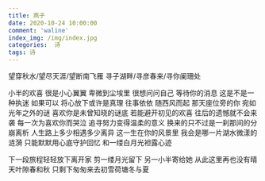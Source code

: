```yaml
---
title: 燕子
date: 2020-10-24 10:00:00
comment: 'waline'
index_img: /img/index.jpg
categories:  诗
tags: 诗
---
```


望穿秋水/望尽天涯/望断南飞雁
寻子湖畔/寻彦春来/寻你阑珊处

小半的欢喜
很是小心翼翼
卑微到尘埃里
很想问问自己
等待你的消息
这是不是一种执迷
如果可以
将心放下或许是真理
往事依依
随西风而起
那天座位旁的你
宛如光年之外的谜
喜欢你是未曾知晓的谜底
若能避开初见的欢喜
往后的遗憾就不会来袭
每一次为喜欢你而哭泣
追寻努力变得温柔的意义
换来的只不过是一刹那间的分崩离析
人生路上多少相遇多少离异
这一生在你的风景里
我会是哪一片湖水微漾的涟漪
只能默默用心底守护回忆
和一缕白月光袒露心迹


下一段旅程轻轻放下离开家
剪一缕月光留下 
另一小半寄给她
从此这里再也没有晴天叶隙春和秋
只剩下匆匆来去初雪荷塘冬与夏
